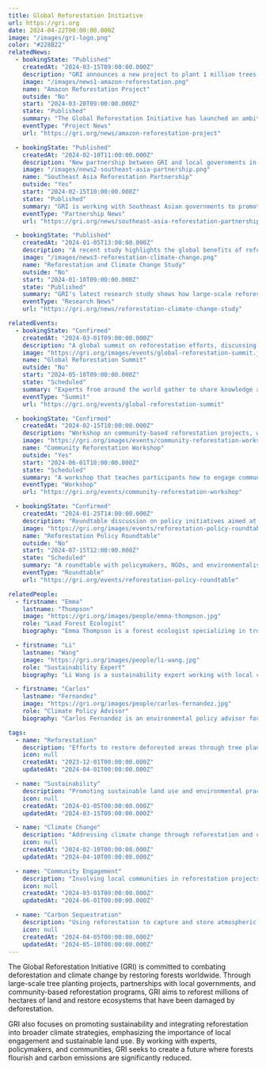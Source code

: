 ```yaml
---
title: Global Reforestation Initiative
url: https://gri.org
date: 2024-04-22T00:00:00.000Z
image: "/images/gri-logo.png"
color: "#228B22"
relatedNews:
  - bookingState: "Published"
    createdAt: "2024-03-15T09:00:00.000Z"
    description: "GRI announces a new project to plant 1 million trees in deforested areas in the Amazon."
    image: "/images/news1-amazon-reforestation.png"
    name: "Amazon Reforestation Project"
    outside: "No"
    start: "2024-03-20T09:00:00.000Z"
    state: "Published"
    summary: "The Global Reforestation Initiative has launched an ambitious project to restore the Amazon rainforest by planting 1 million trees in deforested regions."
    eventType: "Project News"
    url: "https://gri.org/news/amazon-reforestation-project"

  - bookingState: "Published"
    createdAt: "2024-02-10T11:00:00.000Z"
    description: "New partnership between GRI and local governments in Southeast Asia to combat deforestation and promote sustainable land use."
    image: "/images/news2-southeast-asia-partnership.png"
    name: "Southeast Asia Reforestation Partnership"
    outside: "Yes"
    start: "2024-02-15T10:00:00.000Z"
    state: "Published"
    summary: "GRI is working with Southeast Asian governments to promote sustainable land use and reforest critical areas impacted by deforestation."
    eventType: "Partnership News"
    url: "https://gri.org/news/southeast-asia-reforestation-partnership"

  - bookingState: "Published"
    createdAt: "2024-01-05T13:00:00.000Z"
    description: "A recent study highlights the global benefits of reforestation in mitigating climate change."
    image: "/images/news3-reforestation-climate-change.png"
    name: "Reforestation and Climate Change Study"
    outside: "No"
    start: "2024-01-10T09:00:00.000Z"
    state: "Published"
    summary: "GRI's latest research study shows how large-scale reforestation can play a crucial role in reducing carbon emissions and mitigating the effects of climate change."
    eventType: "Research News"
    url: "https://gri.org/news/reforestation-climate-change-study"

relatedEvents:
  - bookingState: "Confirmed"
    createdAt: "2024-03-01T09:00:00.000Z"
    description: "A global summit on reforestation efforts, discussing innovative approaches to restoring forests worldwide."
    image: "https://gri.org/images/events/global-reforestation-summit.jpg"
    name: "Global Reforestation Summit"
    outside: "No"
    start: "2024-05-10T09:00:00.000Z"
    state: "Scheduled"
    summary: "Experts from around the world gather to share knowledge and strategies on large-scale reforestation and forest restoration efforts."
    eventType: "Summit"
    url: "https://gri.org/events/global-reforestation-summit"

  - bookingState: "Confirmed"
    createdAt: "2024-02-15T10:00:00.000Z"
    description: "Workshop on community-based reforestation projects, with a focus on local engagement and sustainable practices."
    image: "https://gri.org/images/events/community-reforestation-workshop.jpg"
    name: "Community Reforestation Workshop"
    outside: "Yes"
    start: "2024-06-01T10:00:00.000Z"
    state: "Scheduled"
    summary: "A workshop that teaches participants how to engage communities in sustainable reforestation projects and foster local ownership of reforestation efforts."
    eventType: "Workshop"
    url: "https://gri.org/events/community-reforestation-workshop"

  - bookingState: "Confirmed"
    createdAt: "2024-01-25T14:00:00.000Z"
    description: "Roundtable discussion on policy initiatives aimed at supporting reforestation and carbon sequestration."
    image: "https://gri.org/images/events/reforestation-policy-roundtable.jpg"
    name: "Reforestation Policy Roundtable"
    outside: "No"
    start: "2024-07-15T12:00:00.000Z"
    state: "Scheduled"
    summary: "A roundtable with policymakers, NGOs, and environmentalists to discuss how policy can drive reforestation and carbon capture efforts."
    eventType: "Roundtable"
    url: "https://gri.org/events/reforestation-policy-roundtable"

relatedPeople:
  - firstname: "Emma"
    lastname: "Thompson"
    image: "https://gri.org/images/people/emma-thompson.jpg"
    role: "Lead Forest Ecologist"
    biography: "Emma Thompson is a forest ecologist specializing in tropical reforestation and ecosystem restoration. She leads GRI's research projects in the Amazon rainforest."

  - firstname: "Li"
    lastname: "Wang"
    image: "https://gri.org/images/people/li-wang.jpg"
    role: "Sustainability Expert"
    biography: "Li Wang is a sustainability expert working with local communities in Southeast Asia to develop reforestation projects that balance ecological health with sustainable land use."

  - firstname: "Carlos"
    lastname: "Fernandez"
    image: "https://gri.org/images/people/carlos-fernandez.jpg"
    role: "Climate Policy Advisor"
    biography: "Carlos Fernandez is an environmental policy advisor focused on integrating reforestation into global climate change strategies to support carbon sequestration and biodiversity."

tags:
  - name: "Reforestation"
    description: "Efforts to restore deforested areas through tree planting and ecosystem rehabilitation."
    icon: null
    createdAt: "2023-12-01T00:00:00.000Z"
    updatedAt: "2024-04-01T00:00:00.000Z"

  - name: "Sustainability"
    description: "Promoting sustainable land use and environmental practices in reforestation efforts."
    icon: null
    createdAt: "2024-01-05T00:00:00.000Z"
    updatedAt: "2024-03-15T00:00:00.000Z"

  - name: "Climate Change"
    description: "Addressing climate change through reforestation and carbon capture initiatives."
    icon: null
    createdAt: "2024-02-10T00:00:00.000Z"
    updatedAt: "2024-04-10T00:00:00.000Z"

  - name: "Community Engagement"
    description: "Involving local communities in reforestation projects to ensure sustainable and long-lasting impacts."
    icon: null
    createdAt: "2024-03-01T00:00:00.000Z"
    updatedAt: "2024-06-01T00:00:00.000Z"

  - name: "Carbon Sequestration"
    description: "Using reforestation to capture and store atmospheric carbon to mitigate the effects of climate change."
    icon: null
    createdAt: "2024-04-05T00:00:00.000Z"
    updatedAt: "2024-05-10T00:00:00.000Z"
---
```


The Global Reforestation Initiative (GRI) is committed to combating deforestation and climate change by restoring forests worldwide. Through large-scale tree planting projects, partnerships with local governments, and community-based reforestation programs, GRI aims to reforest millions of hectares of land and restore ecosystems that have been damaged by deforestation.

GRI also focuses on promoting sustainability and integrating reforestation into broader climate strategies, emphasizing the importance of local engagement and sustainable land use. By working with experts, policymakers, and communities, GRI seeks to create a future where forests flourish and carbon emissions are significantly reduced.

